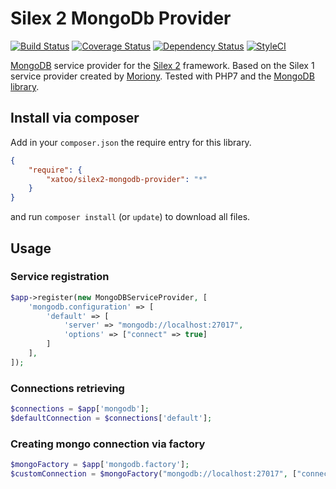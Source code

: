 # Silex 2 MongoDb Provider
[![Build Status](https://travis-ci.org/Sander-Toonen/silex2-mongodb-provider.svg?branch=master)](https://travis-ci.org/Sander-Toonen/silex2-mongodb-provider) [![Coverage Status](https://coveralls.io/repos/github/Sander-Toonen/silex2-mongodb-provider/badge.svg?branch=master)](https://coveralls.io/github/Sander-Toonen/silex2-mongodb-provider?branch=master) [![Dependency Status](https://www.versioneye.com/user/projects/57641b6e0735400045bbf9b0/badge.svg)](https://www.versioneye.com/user/projects/57641b6e0735400045bbf9b0) [![StyleCI](https://styleci.io/repos/61384671/shield)](https://styleci.io/repos/61384671)

[MongoDB](http://mongodb.org/) service provider for the [Silex 2](http://silex.sensiolabs.org/) framework. Based on the Silex 1 service provider created by [Moriony](https://github.com/moriony). Tested with PHP7 and the [MongoDB library](http://mongodb.github.io/mongo-php-library/).

## Install via composer

Add in your ```composer.json``` the require entry for this library.
```json
{
    "require": {
        "xatoo/silex2-mongodb-provider": "*"
    }
}
```
and run ```composer install``` (or ```update```) to download all files.

## Usage

### Service registration
```php
$app->register(new MongoDBServiceProvider, [
    'mongodb.configuration' => [
        'default' => [
            'server' => "mongodb://localhost:27017",
            'options' => ["connect" => true]
        ]
    ],
]);
```

###  Connections retrieving
```php
$connections = $app['mongodb'];
$defaultConnection = $connections['default'];
```

###  Creating mongo connection via factory
```php
$mongoFactory = $app['mongodb.factory'];
$customConnection = $mongoFactory("mongodb://localhost:27017", ["connect" => true]);
```
